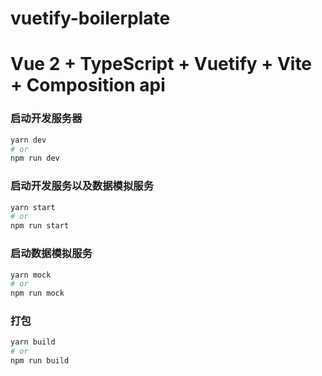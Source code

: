 # vuetify-boilerplate

# Vue 2 + TypeScript + Vuetify + Vite + Composition api


### 启动开发服务器

```sh
yarn dev
# or
npm run dev
```

### 启动开发服务以及数据模拟服务

```sh
yarn start
# or
npm run start
``` 

### 启动数据模拟服务

```sh
yarn mock
# or
npm run mock
```


### 打包

```sh
yarn build
# or
npm run build
```